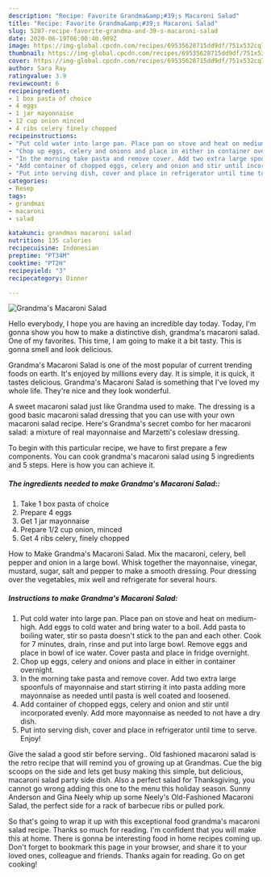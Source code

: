 ```yaml
---
description: "Recipe: Favorite Grandma&amp;#39;s Macaroni Salad"
title: "Recipe: Favorite Grandma&amp;#39;s Macaroni Salad"
slug: 5287-recipe-favorite-grandma-and-39-s-macaroni-salad
date: 2020-06-19T06:00:40.909Z
image: https://img-global.cpcdn.com/recipes/69535628715dd9df/751x532cq70/grandmas-macaroni-salad-recipe-main-photo.jpg
thumbnail: https://img-global.cpcdn.com/recipes/69535628715dd9df/751x532cq70/grandmas-macaroni-salad-recipe-main-photo.jpg
cover: https://img-global.cpcdn.com/recipes/69535628715dd9df/751x532cq70/grandmas-macaroni-salad-recipe-main-photo.jpg
author: Sara Ray
ratingvalue: 3.9
reviewcount: 6
recipeingredient:
- 1 box pasta of choice
- 4 eggs
- 1 jar mayonnaise
- 12 cup onion minced
- 4 ribs celery finely chopped
recipeinstructions:
- "Put cold water into large pan. Place pan on stove and heat on medium-high. Add eggs to cold water and bring water to a boil. Add pasta to boiling water, stir so pasta doesn&#39;t stick to the pan and each other. Cook for 7 minutes, drain, rinse and put into large bowl. Remove eggs and place in bowl of ice water. Cover pasta and place in fridge overnight."
- "Chop up eggs, celery and onions and place in either in container overnight."
- "In the morning take pasta and remove cover. Add two extra large spoonfuls of mayonnaise and start stirring it into pasta adding more mayonnaise as needed until pasta is well coated and loosened."
- "Add container of chopped eggs, celery and onion and stir until incorporated evenly. Add more mayonnaise as needed to not have a dry dish."
- "Put into serving dish, cover and place in refrigerator until time to serve. Enjoy!"
categories:
- Resep
tags:
- grandmas
- macaroni
- salad

katakunci: grandmas macaroni salad
nutrition: 135 calories
recipecuisine: Indonesian
preptime: "PT34M"
cooktime: "PT2H"
recipeyield: "3"
recipecategory: Dinner

---
```



![Grandma&#39;s Macaroni Salad](https://img-global.cpcdn.com/recipes/69535628715dd9df/751x532cq70/grandmas-macaroni-salad-recipe-main-photo.jpg)

Hello everybody, I hope you are having an incredible day today. Today, I'm gonna show you how to make a distinctive dish, grandma&#39;s macaroni salad. One of my favorites. This time, I am going to make it a bit tasty. This is gonna smell and look delicious.

Grandma&#39;s Macaroni Salad is one of the most popular of current trending foods on earth. It's enjoyed by millions every day. It is simple, it is quick, it tastes delicious. Grandma&#39;s Macaroni Salad is something that I've loved my whole life. They're nice and they look wonderful.

A sweet macaroni salad just like Grandma used to make. The dressing is a good basic macaroni salad dressing that you can use with your own macaroni salad recipe. Here&#39;s Grandma&#39;s secret combo for her macaroni salad: a mixture of real mayonnaise and Marzetti&#39;s coleslaw dressing.


To begin with this particular recipe, we have to first prepare a few components. You can cook grandma&#39;s macaroni salad using 5 ingredients and 5 steps. Here is how you can achieve it.

##### The ingredients needed to make Grandma&#39;s Macaroni Salad::

1. Take 1 box pasta of choice
1. Prepare 4 eggs
1. Get 1 jar mayonnaise
1. Prepare 1/2 cup onion, minced
1. Get 4 ribs celery, finely chopped


How to Make Grandma&#39;s Macaroni Salad. Mix the macaroni, celery, bell pepper and onion in a large bowl. Whisk together the mayonnaise, vinegar, mustard, sugar, salt and pepper to make a smooth dressing. Pour dressing over the vegetables, mix well and refrigerate for several hours. 

##### Instructions to make Grandma&#39;s Macaroni Salad:

1. Put cold water into large pan. Place pan on stove and heat on medium-high. Add eggs to cold water and bring water to a boil. Add pasta to boiling water, stir so pasta doesn&#39;t stick to the pan and each other. Cook for 7 minutes, drain, rinse and put into large bowl. Remove eggs and place in bowl of ice water. Cover pasta and place in fridge overnight.
1. Chop up eggs, celery and onions and place in either in container overnight.
1. In the morning take pasta and remove cover. Add two extra large spoonfuls of mayonnaise and start stirring it into pasta adding more mayonnaise as needed until pasta is well coated and loosened.
1. Add container of chopped eggs, celery and onion and stir until incorporated evenly. Add more mayonnaise as needed to not have a dry dish.
1. Put into serving dish, cover and place in refrigerator until time to serve. Enjoy!


Give the salad a good stir before serving.. Old fashioned macaroni salad is the retro recipe that will remind you of growing up at Grandmas. Cue the big scoops on the side and lets get busy making this simple, but delicious, macaroni salad party side dish. Also a perfect salad for Thanksgiving, you cannot go wrong adding this one to the menu this holiday season. Sunny Anderson and Gina Neely whip up some Neely&#39;s Old-Fashioned Macaroni Salad, the perfect side for a rack of barbecue ribs or pulled pork. 

So that's going to wrap it up with this exceptional food grandma&#39;s macaroni salad recipe. Thanks so much for reading. I'm confident that you will make this at home. There is gonna be interesting food in home recipes coming up. Don't forget to bookmark this page in your browser, and share it to your loved ones, colleague and friends. Thanks again for reading. Go on get cooking!
